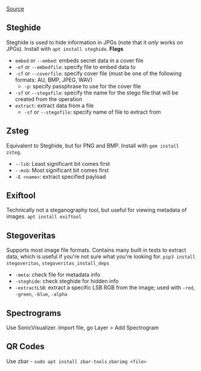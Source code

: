 [Source](https://tryhackme.com/r/room/ccstego)

## Steghide
Steghide is used to hide information in JPGs (note that it *only* works on JPGs). Install with `apt install steghide`.
**Flags**
- `embed` or `--embed`: embeds secret data in a cover file
- `-ef` or `--embedfile`: specify file to embed data to
- `-cf` or `--coverfile`: specify cover file (must be one of the following formats: AU, BMP, JPEG, WAV)
	- `-p`: specify passphrase to use for the cover file
- `-sf` or `--stegofile`: specify the name for the stego file that will be created from the operation
- `extract`: extract data from a file
	- `-sf` or `--stegofile`: specify name of file to extract from

## Zsteg
Equivalent to Steghide, but for PNG and BMP. Install with `gem install zsteg`.
- `--lsb`: Least significant bit comes first
- `--msb`: Most significant bit comes first
- `-E <name>`: extract specified payload

## Exiftool
Technically not a steganography tool, but useful for viewing metadata of images.
`apt install exiftool`

## Stegoveritas
Supports most image file formats. Contains many built in tests to extract data, which is useful if you're not sure what you're looking for.
`pip3 install stegoveritas`, `stegoveritas_install_deps`
- `-meta`: check file for metadata info
- `-steghide`: check steghide for hidden info
- `-extractLSB`: extract a specific LSB RGB from the image; used with `-red`, `-green`, `-blue`, `-alpha`

## Spectrograms
Use SonicVisualizer. Import file, go Layer > Add Spectrogram

## QR Codes
Use zbar - `sudo apt install zbar-tools`
`zbarimg <file>`